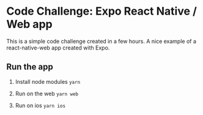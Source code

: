 # Code Challenge: Expo React Native / Web app

This is a simple code challenge created in a few hours. A nice example of a react-native-web app created with Expo.

## Run the app

1. Install node modules
`yarn`

2. Run on the web
`yarn web`

3. Run on ios
`yarn ios`
